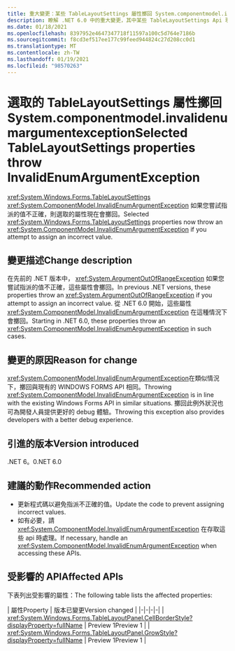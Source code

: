 ```yaml
---
title: 重大變更：某些 TableLayoutSettings 屬性擲回 System.componentmodel.invalidenumargumentexception
description: 瞭解 .NET 6.0 中的重大變更，其中某些 TableLayoutSettings Api 現在會擲回無效引數的 System.componentmodel.invalidenumargumentexception。
ms.date: 01/18/2021
ms.openlocfilehash: 8397952e4647347718f11597a100c5d764e7186b
ms.sourcegitcommit: f8cd3ef517ee177c99feed944824c27d208cc0d1
ms.translationtype: MT
ms.contentlocale: zh-TW
ms.lasthandoff: 01/19/2021
ms.locfileid: "98570263"
---
```

# <a name="selected-tablelayoutsettings-properties-throw-invalidenumargumentexception"></a><span data-ttu-id="ba18d-103">選取的 TableLayoutSettings 屬性擲回 System.componentmodel.invalidenumargumentexception</span><span class="sxs-lookup"><span data-stu-id="ba18d-103">Selected TableLayoutSettings properties throw InvalidEnumArgumentException</span></span>

<span data-ttu-id="ba18d-104"><xref:System.Windows.Forms.TableLayoutSettings> <xref:System.ComponentModel.InvalidEnumArgumentException> 如果您嘗試指派的值不正確，則選取的屬性現在會擲回。</span><span class="sxs-lookup"><span data-stu-id="ba18d-104">Selected <xref:System.Windows.Forms.TableLayoutSettings> properties now throw an <xref:System.ComponentModel.InvalidEnumArgumentException> if you attempt to assign an incorrect value.</span></span>

## <a name="change-description"></a><span data-ttu-id="ba18d-105">變更描述</span><span class="sxs-lookup"><span data-stu-id="ba18d-105">Change description</span></span>

<span data-ttu-id="ba18d-106">在先前的 .NET 版本中， <xref:System.ArgumentOutOfRangeException> 如果您嘗試指派的值不正確，這些屬性會擲回。</span><span class="sxs-lookup"><span data-stu-id="ba18d-106">In previous .NET versions, these properties throw an <xref:System.ArgumentOutOfRangeException> if you attempt to assign an incorrect value.</span></span> <span data-ttu-id="ba18d-107">從 .NET 6.0 開始，這些屬性 <xref:System.ComponentModel.InvalidEnumArgumentException> 在這種情況下會擲回。</span><span class="sxs-lookup"><span data-stu-id="ba18d-107">Starting in .NET 6.0, these properties throw an <xref:System.ComponentModel.InvalidEnumArgumentException> in such cases.</span></span>

## <a name="reason-for-change"></a><span data-ttu-id="ba18d-108">變更的原因</span><span class="sxs-lookup"><span data-stu-id="ba18d-108">Reason for change</span></span>

<span data-ttu-id="ba18d-109"><xref:System.ComponentModel.InvalidEnumArgumentException>在類似情況下，擲回與現有的 WINDOWS FORMS API 相同。</span><span class="sxs-lookup"><span data-stu-id="ba18d-109">Throwing <xref:System.ComponentModel.InvalidEnumArgumentException> is in line with the existing Windows Forms API in similar situations.</span></span> <span data-ttu-id="ba18d-110">擲回此例外狀況也可為開發人員提供更好的 debug 體驗。</span><span class="sxs-lookup"><span data-stu-id="ba18d-110">Throwing this exception also provides developers with a better debug experience.</span></span>

## <a name="version-introduced"></a><span data-ttu-id="ba18d-111">引進的版本</span><span class="sxs-lookup"><span data-stu-id="ba18d-111">Version introduced</span></span>

<span data-ttu-id="ba18d-112">.NET 6。0</span><span class="sxs-lookup"><span data-stu-id="ba18d-112">.NET 6.0</span></span>

## <a name="recommended-action"></a><span data-ttu-id="ba18d-113">建議的動作</span><span class="sxs-lookup"><span data-stu-id="ba18d-113">Recommended action</span></span>

- <span data-ttu-id="ba18d-114">更新程式碼以避免指派不正確的值。</span><span class="sxs-lookup"><span data-stu-id="ba18d-114">Update the code to prevent assigning incorrect values.</span></span>
- <span data-ttu-id="ba18d-115">如有必要，請 <xref:System.ComponentModel.InvalidEnumArgumentException> 在存取這些 api 時處理。</span><span class="sxs-lookup"><span data-stu-id="ba18d-115">If necessary, handle an <xref:System.ComponentModel.InvalidEnumArgumentException> when accessing these APIs.</span></span>

## <a name="affected-apis"></a><span data-ttu-id="ba18d-116">受影響的 API</span><span class="sxs-lookup"><span data-stu-id="ba18d-116">Affected APIs</span></span>

<span data-ttu-id="ba18d-117">下表列出受影響的屬性：</span><span class="sxs-lookup"><span data-stu-id="ba18d-117">The following table lists the affected properties:</span></span>

| <span data-ttu-id="ba18d-118">屬性</span><span class="sxs-lookup"><span data-stu-id="ba18d-118">Property</span></span> | <span data-ttu-id="ba18d-119">版本已變更</span><span class="sxs-lookup"><span data-stu-id="ba18d-119">Version changed</span></span> |
|-|-|-|-|
| <xref:System.Windows.Forms.TableLayoutPanel.CellBorderStyle?displayProperty=fullName> | <span data-ttu-id="ba18d-120">Preview 1</span><span class="sxs-lookup"><span data-stu-id="ba18d-120">Preview 1</span></span> |
| <xref:System.Windows.Forms.TableLayoutPanel.GrowStyle?displayProperty=fullName> | <span data-ttu-id="ba18d-121">Preview 1</span><span class="sxs-lookup"><span data-stu-id="ba18d-121">Preview 1</span></span> |

<!--

### Affected APIs

- `P:System.Windows.Forms.TableLayoutPanel.CellBorderStyle`
- `P:System.Windows.Forms.TableLayoutPanel.GrowStyle`

### Category

Windows Forms

-->
